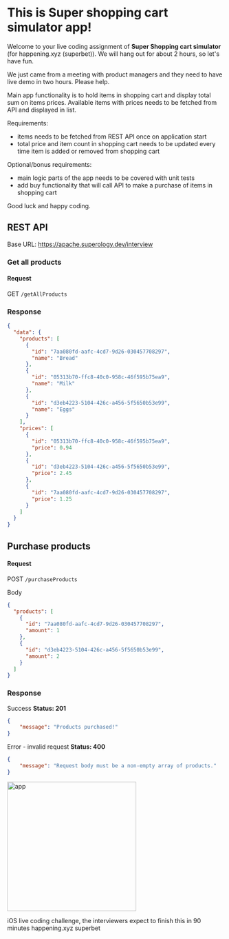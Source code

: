 
# This is **Super shopping cart simulator** app!

Welcome to your live coding assignment of **Super Shopping cart simulator** (for happening.xyz (superbet)).
We will hang out for about 2 hours, so let's have fun.

We just came from a meeting with product managers and they need to have live
demo in two hours. Please help.

Main app functionality is to hold items in shopping cart and display total sum on
items prices. Available items with prices needs to be fetched from API and displayed in list.

Requirements:
* items needs to be fetched from REST API once on application start
* total price and item count in shopping cart needs to be updated every time item is added
  or removed from shopping cart

Optional/bonus requirements:
* main logic parts of the app needs to be covered with unit tests
* add buy functionality that will call API to make a purchase of items in shopping cart

Good luck and happy coding.

## REST API
Base URL: https://apache.superology.dev/interview

### Get all products
#### Request
GET `/getAllProducts`

### Response
```json
{
  "data": {
    "products": [
      {
        "id": "7aa080fd-aafc-4cd7-9d26-030457708297",
        "name": "Bread"
      },
      {
        "id": "05313b70-ffc8-40c0-958c-46f595b75ea9",
        "name": "Milk"
      },
      {
        "id": "d3eb4223-5104-426c-a456-5f5650b53e99",
        "name": "Eggs"
      }
    ],
    "prices": [
      {
        "id": "05313b70-ffc8-40c0-958c-46f595b75ea9",
        "price": 0.94
      },
      {
        "id": "d3eb4223-5104-426c-a456-5f5650b53e99",
        "price": 2.45
      },
      {
        "id": "7aa080fd-aafc-4cd7-9d26-030457708297",
        "price": 1.25
      }
    ]
  }
}
```

## Purchase products

#### Request

POST `/purchaseProducts`

Body
```json
{
  "products": [
    {
      "id": "7aa080fd-aafc-4cd7-9d26-030457708297",
      "amount": 1
    },
    {
      "id": "d3eb4223-5104-426c-a456-5f5650b53e99",
      "amount": 2
    }
  ]
}
```

### Response
Success
**Status: 201**
  ```json
  {
      "message": "Products purchased!"
  }
  ```
Error - invalid request
**Status: 400**
  ```json
  {
      "message": "Request body must be a non-empty array of products."
  }
  ```

<img src="https://github.com/superology-ios/shopping-cart-interview/assets/97449072/e507bcdd-f94b-437a-9aea-5e91d493bd9a" alt="app" width="300">

iOS live coding challenge, the interviewers expect to finish this in 90 minutes
happening.xyz
superbet 
